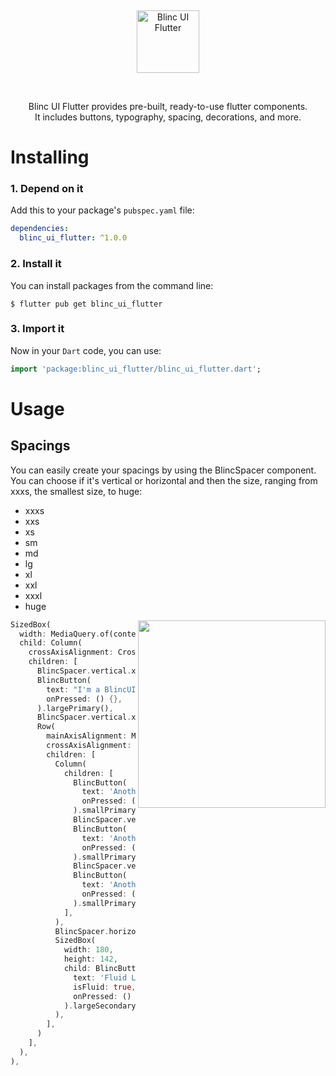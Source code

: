 <p>&nbsp;</p>
<p align="center">
<img src="https://user-images.githubusercontent.com/103216807/196970171-ad426a42-dccf-48ec-bcfa-499ccde51ecf.png" height="100" alt="Blinc UI Flutter" />
</p>
<p>&nbsp;</p>

<p align="center">Blinc UI Flutter provides pre-built, ready-to-use flutter components.  <br /> It includes buttons, typography, spacing, decorations, and more. </p>


# Installing

### 1. Depend on it

Add this to your package's `pubspec.yaml` file:

```yaml
dependencies:
  blinc_ui_flutter: ^1.0.0
```

### 2. Install it

You can install packages from the command line:

```
$ flutter pub get blinc_ui_flutter
```


### 3. Import it

Now in your `Dart` code, you can use:

```dart
import 'package:blinc_ui_flutter/blinc_ui_flutter.dart';
```

# Usage

## Spacings
You can easily create your spacings by using the BlincSpacer component. You can choose if it's vertical or horizontal and then the size, ranging from xxxs, the smallest size, to huge:
* xxxs
* xxs
* xs
* sm
* md
* lg
* xl
* xxl
* xxxl
* huge

<img src="https://user-images.githubusercontent.com/103216807/196975750-65ca6823-8877-427d-b3fc-621c5cff7681.png" align = "right" height = "300px">

```dart
SizedBox(
  width: MediaQuery.of(context).size.width,
  child: Column(
    crossAxisAlignment: CrossAxisAlignment.center,
    children: [
      BlincSpacer.vertical.xxs,
      BlincButton(
        text: "I'm a BlincUIButton",
        onPressed: () {},
      ).largePrimary(),
      BlincSpacer.vertical.xxs,
      Row(
        mainAxisAlignment: MainAxisAlignment.center,
        crossAxisAlignment: CrossAxisAlignment.start,
        children: [
          Column(
            children: [
              BlincButton(
                text: 'Another Button',
                onPressed: () {},
              ).smallPrimary(),
              BlincSpacer.vertical.xxxs,
              BlincButton(
                text: 'Another Button',
                onPressed: () {},
              ).smallPrimary(),
              BlincSpacer.vertical.xxxs,
              BlincButton(
                text: 'Another Button',
                onPressed: () {},
              ).smallPrimary(),
            ],
          ),
          BlincSpacer.horizontal.xxxs,
          SizedBox(
            width: 180,
            height: 142,
            child: BlincButton(
              text: 'Fluid Large Secondary',
              isFluid: true,
              onPressed: () {},
            ).largeSecondary(),
          ),
        ],
      )
    ],
  ),
),
```


